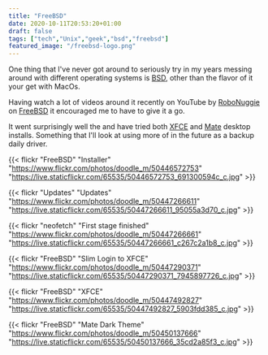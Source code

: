 ```yaml
---
title: "FreeBSD"
date: 2020-10-11T20:53:20+01:00
draft: false
tags: ["tech","Unix","geek","bsd","freebsd"]
featured_image: "/freebsd-logo.png"
---
```


One thing that I've never got around to seriously try in my years messing around with different operating systems is [BSD](https://en.wikipedia.org/wiki/Berkeley_Software_Distribution), other than the flavor of it your get with MacOs.

Having watch a lot of videos around it recently on YouTube by [RoboNuggie](https://www.youtube.com/c/RoboNuggie) on [FreeBSD](https://www.freebsd.org/) it encouraged me to have to give it a go.

It went surprisingly well the and have tried both [XFCE](https://xfce.org/) and [Mate](https://mate-desktop.org/) desktop installs. Something that I'll look at using more of in the future as a backup daily driver.

{{< flickr "FreeBSD"
           "Installer"
           "https://www.flickr.com/photos/doodle_m/50446572753"
           "https://live.staticflickr.com/65535/50446572753_691300594c_c.jpg" >}}

{{< flickr "Updates"
           "Updates"
           "https://www.flickr.com/photos/doodle_m/50447266611"
           "https://live.staticflickr.com/65535/50447266611_95055a3d70_c.jpg" >}}

{{< flickr "neofetch"
           "First stage finished"
           "https://www.flickr.com/photos/doodle_m/50447266661"
           "https://live.staticflickr.com/65535/50447266661_c267c2a1b8_c.jpg" >}}

{{< flickr "FreeBSD"
           "Slim Login to XFCE"
           "https://www.flickr.com/photos/doodle_m/50447290371"
           "https://live.staticflickr.com/65535/50447290371_7945897726_c.jpg" >}}

{{< flickr "FreeBSD"
           "XFCE"
           "https://www.flickr.com/photos/doodle_m/50447492827"
           "https://live.staticflickr.com/65535/50447492827_5903fdd385_c.jpg" >}}

{{< flickr "FreeBSD"
           "Mate Dark Theme"
           "https://www.flickr.com/photos/doodle_m/50450137666"
           "https://live.staticflickr.com/65535/50450137666_35cd2a85f3_c.jpg" >}}
